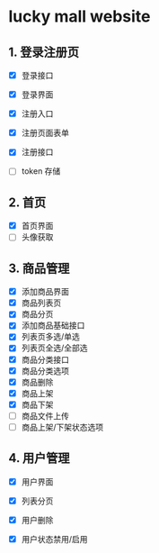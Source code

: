 # lucky mall website

## 1. 登录注册页
- [x] 登录接口
- [x] 登录界面
- [x] 注册入口
- [x] 注册页面表单

- [x] 注册接口
- [ ] token 存储

## 2. 首页
- [x] 首页界面
- [ ] 头像获取
 
## 3. 商品管理
- [x] 添加商品界面
- [x] 商品列表页
- [x] 商品分页
- [x] 添加商品基础接口
- [x] 列表页多选/单选
- [x] 列表页全选/全部选
- [x] 商品分类接口
- [x] 商品分类选项
- [x] 商品删除
- [x] 商品上架
- [x] 商品下架
- [ ] 商品文件上传
- [ ] 商品上架/下架状态选项

## 4. 用户管理
- [x] 用户界面
- [x] 列表分页
- [x] 用户删除
- [x] 用户状态禁用/启用


  

